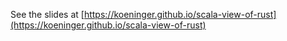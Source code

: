 See the slides at [https://koeninger.github.io/scala-view-of-rust](https://koeninger.github.io/scala-view-of-rust)